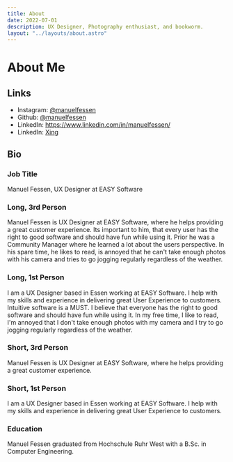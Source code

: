 ```yaml
---
title: About
date: 2022-07-01
description: UX Designer, Photography enthusiast, and bookworm.
layout: "../layouts/about.astro"
---
```


# About Me

## Links
- Instagram: <a href="https://instagram.com/manuelfessen">@manuelfessen</a>
- Github: <a href="https://www.github.com/manuelfessen/">@manuelfessen</a>
- LinkedIn: <a href="https://www.linkedin.com/in/manuelfessen/">https://www.linkedin.com/in/manuelfessen/</a>
- LinkedIn: <a href="https://www.xing.com/profile/Manuel_Fessen">Xing</a>

## Bio
### Job Title
Manuel Fessen, UX Designer at EASY Software

### Long, 3rd Person
Manuel Fessen is UX Designer at EASY Software, where he helps providing a great customer experience. Its important to him, that every user has the right to good software and should have fun while using it. Prior he was a Community Manager where he learned a lot about the users perspective. In his spare time, he likes to read, is annoyed that he can't take enough photos with his camera and tries to go jogging regularly regardless of the weather.

### Long, 1st Person
I am a UX Designer based in Essen working at EASY Software. I help with my skills and experience in delivering great User Experience to customers.
Intuitive software is a MUST. I believe that everyone has the right to good software and should have fun while using it. In my free time, I like to read, I'm annoyed that I don't take enough photos with my camera and I try to go jogging regularly regardless of the weather.

### Short, 3rd Person
Manuel Fessen is UX Designer at EASY Software, where he helps providing a great customer experience.

### Short, 1st Person
I am a UX Designer based in Essen working at EASY Software. I help with my skills and experience in delivering great User Experience to customers.

### Education
Manuel Fessen graduated from Hochschule Ruhr West with a B.Sc. in Computer Engineering.
